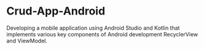 # Crud-App-Android
Developing a mobile application using Android Studio and Kotlin that implements various key components of Android development RecyclerView and ViewModel.
